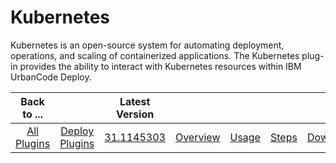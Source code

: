 
# Kubernetes

Kubernetes is an open-source system for automating deployment, operations, and scaling of containerized applications. The Kubernetes plug-in provides the ability to interact with Kubernetes resources within IBM UrbanCode Deploy.

|Back to ...||Latest Version|||||
| :---: | :---: | :---: | :---: | :---: | :---: | :---: |
|[All Plugins](../../index.md)|[Deploy Plugins](../README.md)|[31.1145303](https://raw.githubusercontent.com/UrbanCode/IBM-UCD-PLUGINS/main/files/kubernetes/ucd-kubernetes-31.1145303.zip)|[Overview](overview.md)|[Usage](usage.md)|[Steps](steps.md)|[Downloads](downloads.md)|
